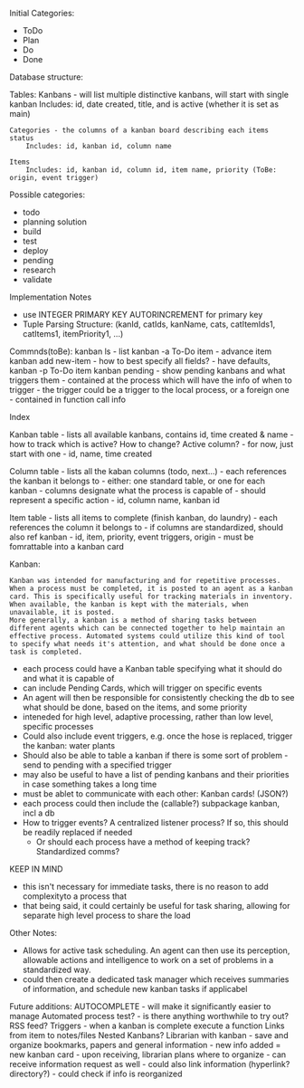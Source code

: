 
Initial Categories:
  - ToDo
  - Plan
  - Do
  - Done


Database structure:

  Tables:
    Kanbans - will list multiple distinctive kanbans, will start with single kanban
        Includes: id, date created, title, and is active (whether it is set as main)

    Categories - the columns of a kanban board describing each items status
        Includes: id, kanban id, column name

    Items
        Includes: id, kanban id, column id, item name, priority (ToBe: origin, event trigger)



Possible categories:
  - todo
  - planning solution
  - build
  - test
  - deploy
  - pending
  - research
  - validate


Implementation Notes
  - use INTEGER PRIMARY KEY AUTORINCREMENT for primary key
  - Tuple Parsing Structure:
      (kanId, catIds, kanName, cats, catItemIds1, catItems1, itemPriority1, ...)

Commnds(toBe):
  kanban ls - list
  kanban -a To-Do item - advance item
  kanban add new-item
      - how to best specify all fields?
      - have defaults,
  kanban -p To-Do item <new-priority>
  kanban pending
      - show pending kanbans and what triggers them
      - contained at the process which will have the info of when to trigger
      - the trigger could be a trigger to the local process, or a foreign one
          - contained in function call info


Index

  Kanban table - lists all available kanbans, contains id, time created & name
      - how to track which is active? How to change? Active column?
      - for now, just start with one
      - id, name, time created

  Column table - lists all the kaban columns (todo, next...)
      - each references the kanban it belongs to
      - either: one standard table, or one for each kanban
      - columns designate what the process is capable of
      - should represent a specific action
      - id, column name, kanban id

  Item table - lists all items to complete (finish kanban, do laundry)
      - each references the column it belongs to
          - if columns are standardized, should also ref kanban
      - id, item, priority, event triggers, origin
      - must be fomrattable into a kanban card


Kanban:

    Kanban was intended for manufacturing and for repetitive processes. When a process must be completed, it is posted to an agent as a kanban card. This is specifically useful for tracking materials in inventory. When available, the kanban is kept with the materials, when unavailable, it is posted. 
    More generally, a kanban is a method of sharing tasks between different agents which can be connected together to help maintain an effective process. Automated systems could utilize this kind of tool to specify what needs it's attention, and what should be done once a task is completed.

  - each process could have a Kanban table specifying what it should do and what it is capable of
  - can include Pending Cards, which will trigger on specific events
  - An agent will then be responsible for consistently checking the db to see what should be done, based on the items, and some priority
  - inteneded for high level, adaptive processing, rather than low level, specific processes
  - Could also include event triggers, e.g. once the hose is replaced, trigger the kanban: water plants
  - Should also be able to table a kanban if there is some sort of problem
        - send to pending with a specified trigger
  - may also be useful to have a list of pending kanbans and their priorities in case something takes a long time
  - must be ablet to communicate with each other: Kanban cards! (JSON?)
  - each process could then include the (callable?) subpackage kanban, incl a db
  - How to trigger events? A centralized listener process? If so, this should be readily replaced if needed
      - Or should each process have a method of keeping track? Standardized comms?


KEEP IN MIND
  - this isn't necessary for immediate tasks, there is no reason to add complexityto a process that 
  - that being said, it could certainly be useful for task sharing, allowing for separate high level process to share the load

Other Notes:
  - Allows for active task scheduling. An agent can then use its perception, allowable actions and intelligence to work on a set of problems in a standardized way.
  - could then create a dedicated task manager which receives summaries of information, and schedule new kanban tasks if applicabel


Future additions:
  AUTOCOMPLETE - will make it significantly easier to manage
  Automated process test?
    - is there anything worthwhile to try out? RSS feed?
  Triggers - when a kanban is complete execute a function
  Links from item to notes/files
  Nested Kanbans?
  Librarian with kanban - save and organize bookmarks, papers and general information
      - new info added = new kanban card
      - upon receiving, librarian plans where to organize
      - can receive information request as well
      - could also link information (hyperlink? directory?)
      - could check if info is reorganized

